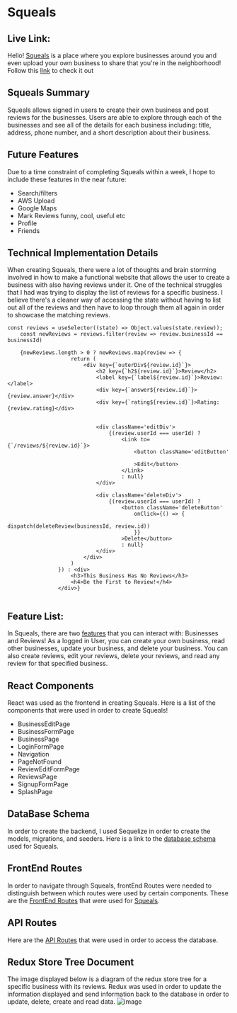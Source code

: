 # Squeals

## Live Link:
Hello! [Squeals](https://squeals.herokuapp.com/) is a place where you explore businesses around you and even upload your own business to share that you're in the neighborhood! Follow this [link](https://squeals.herokuapp.com/) to check it out

## Squeals Summary
Squeals allows signed in users to create their own business and post reviews for the businesses. Users are able to explore through each of the businesses and see all of the details for each business including: title, address, phone number, and a short description about their business.

## Future Features
Due to a time constraint of completing Squeals within a week, I hope to include these features in the near future:
- Search/filters
- AWS Upload
- Google Maps
- Mark Reviews funny, cool, useful etc
- Profile
- Friends

## Technical Implementation Details
When creating Squeals, there were a lot of thoughts and brain storming involved in how to make a functional website that allows the user to create a business with also having reviews under it. One of the technical struggles that I had was trying to display the list of reviews for a specific business. I believe there's a cleaner way of accessing the state without having to list out all of the reviews and then have to loop through them all again in order to showcase the matching reviews.

```
const reviews = useSelector((state) => Object.values(state.review));
    const newReviews = reviews.filter(review => review.businessId == businessId)
    
    {newReviews.length > 0 ? newReviews.map(review => {
                    return (
                        <div key={`outerDiv${review.id}`}>
                            <h2 key={`h2${review.id}`}>Review</h2>
                            <label key={`label${review.id}`}>Review:</label>
                            <div key={`answer${review.id}`}>{review.answer}</div>
                            <div key={`rating${review.id}`}>Rating: {review.rating}</div>


                            <div className='editDiv'>
                                {(review.userId === userId) ?
                                    <Link to={`/reviews/${review.id}`}>
                                        <button className='editButton'

                                        >Edit</button>
                                    </Link>
                                    : null}
                            </div>

                            <div className='deleteDiv'>
                                {(review.userId === userId) ?
                                    <button className='deleteButton'
                                        onClick={() => {
                                            dispatch(deleteReview(businessId, review.id))
                                        }}
                                    >Delete</button>
                                    : null}
                            </div>
                        </div>
                    )
                }) : <div>
                    <h3>This Business Has No Reviews</h3>
                    <h4>Be the First to Review!</h4>
                </div>}
    
```

## Feature List:
In Squeals, there are two [features](https://github.com/ChrisPHong/Squeals/wiki/Feature-List) that you can interact with: Businesses and Reviews! As a logged in User, you can create your own business, read other businesses, update your business, and delete your business. You can also create reviews, edit your reviews, delete your reviews, and read any review for that specified business.



## React Components
React was used as the frontend in creating Squeals. Here is a list of the components that were used in order to create Squeals!
- BusinessEditPage
- BusinessFormPage
- BusinessPage
- LoginFormPage
- Navigation
- PageNotFound
- ReviewEditFormPage
- ReviewsPage
- SignupFormPage
- SplashPage


## DataBase Schema
In order to create the backend, I used Sequelize in order to create the models, migrations, and seeders. Here is a link to the [database schema](https://github.com/ChrisPHong/Squeals/wiki/Database-Schema) used for Squeals.


## FrontEnd Routes
In order to navigate through Squeals, frontEnd Routes were needed to distinguish between which routes were used by certain components. These are the [FrontEnd Routes](https://github.com/ChrisPHong/Squeals/wiki/FrontEnd-Routes) that were used for [Squeals](https://squeals.herokuapp.com/).


## API Routes
Here are the [API Routes](https://github.com/ChrisPHong/Squeals/wiki/API-Routes) that were used in order to access the database.


## Redux Store Tree Document
The image displayed below is a diagram of the redux store tree for a specific business with its reviews. Redux was used in order to update the information displayed and send information back to the database in order to update, delete, create and read data. 
![image](https://user-images.githubusercontent.com/98856057/171960136-46f15d9b-5f11-4491-8c81-cf79f034d4bc.png)
